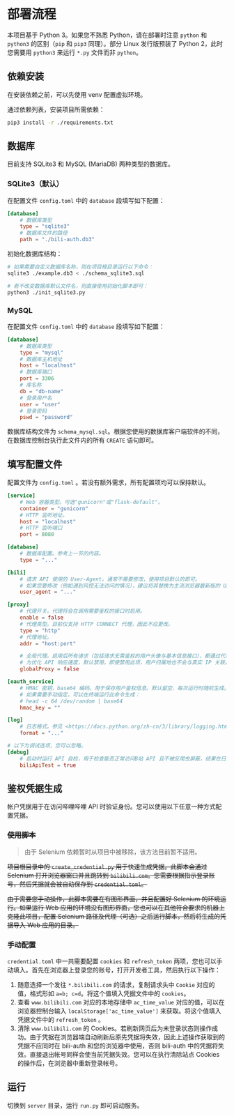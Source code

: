 # 部署流程

本项目基于 Python 3。如果您不熟悉 Python，请在部署时注意 `python` 和 `python3` 的区别（`pip` 和 `pip3` 同理）。部分 Linux 发行版预装了 Python 2，此时您需要用 `python3` 来运行 `*.py` 文件而非 `python`。

## 依赖安装

在安装依赖之前，可以先使用 venv 配置虚拟环境。

通过依赖列表，安装项目所需依赖：

```sh
pip3 install -r ./requirements.txt
```

## 数据库

目前支持 SQLite3 和 MySQL (MariaDB) 两种类型的数据库。

### SQLite3（默认）
在配置文件 `config.toml` 中的 `database` 段填写如下配置：
```toml
[database]
	# 数据库类型
	type = "sqlite3"
	# 数据库文件的路径
	path = "./bili-auth.db3"
```

初始化数据库结构：
```sh
# 如果需要自定义数据库名称，则在项目根目录运行以下命令：
sqlite3 ./example.db3 < ./schema_sqlite3.sql

# 若不改变数据库默认文件名，则直接使用初始化脚本即可：
python3 ./init_sqlite3.py
```

### MySQL

在配置文件 `config.toml` 中的 `database` 段填写如下配置：

```toml
[database]
	# 数据库类型
	type = "mysql"
	# 数据库主机地址
	host = "localhost"
	# 数据库端口
	port = 3306
	# 库名称
	db = "db-name"
	# 登录用户名
	user = "user"
	# 登录密码
	pswd = "password"
```

数据库结构文件为 `schema_mysql.sql`。根据您使用的数据库客户端软件的不同，在数据库控制台执行此文件内的所有 `CREATE` 语句即可。

## 填写配置文件

配置文件为 `config.toml` 。若没有额外需求，所有配置项均可以保持默认。

```toml
[service]
	# Web 容器类型。可选"gunicorn"或"flask-default"。
	container = "gunicorn"
	# HTTP 监听地址。
	host = "localhost"
	# HTTP 监听端口
	port = 8080

[database]
	# 数据库配置。参考上一节的内容。
	type = "..."

[bili]
	# 请求 API 使用的 User-Agent。通常不需要修改，使用项目默认的即可。
	# 如果您要修改（例如遇到风控无法访问的情况），建议将其替换为主流浏览器最新版的 UA。
	user_agent = "..."

[proxy]
	# 代理开关。代理将会在调用需要鉴权的接口时启用。
	enable = false
	# 代理类型。目前仅支持 HTTP CONNECT 代理，因此不应更改。
	type = "http"
	# 代理地址。
	addr = "host:port"

	# 全局代理。启用后所有请求（包括请求无需鉴权的用户头像与基本信息接口），都通过代理完成。
	# 为优化 API 响应速度，默认禁用。即使禁用此项，用户归属地也不会与真实 IP 关联。
	globalProxy = false

[oauth_service]
	# HMAC 密钥，base64 编码。用于保存用户鉴权信息。默认留空，每次运行时随机生成。
	# 如果需要手动指定，可以在终端运行此命令生成：
	# head -c 64 /dev/random | base64
	hmac_key = ""

[log]
	# 日志格式。参见 <https://docs.python.org/zh-cn/3/library/logging.html#logrecord-attributes>
	format = "..."

# 以下为调试选项，您可以忽略。
[debug]
	# 启动时运行 API 自检，用于检查能否正常访问B站 API 且不被反爬虫屏蔽，结果在日志中显示。
	biliApiTest = true

```

## 鉴权凭据生成

帐户凭据用于在访问哔哩哔哩 API 时验证身份。您可以使用以下任意一种方式配置凭据。

### ~~使用脚本~~

> 由于 Selenium 依赖暂时从项目中被移除，该方法目前暂不适用。

~~项目根目录中的 `create_credential.py` 用于快速生成凭据。此脚本会通过 Selenium 打开浏览器窗口并且跳转到 `bilibili.com`。您需要根据指示登录账号，然后凭据就会被自动保存到 `credential.toml`。~~

~~由于需要您手动操作，此脚本需要在有图形界面，并且配置好 Selenium 的环境运行。如果运行 Web 应用的环境没有图形界面，您也可以在其他符合要求的机器上克隆此项目，配置 Selenium 路径及代理（可选）之后运行脚本，然后将生成的凭据导入 Web 应用的目录。~~

### 手动配置

`credential.toml` 中一共需要配置 `cookies` 和 `refresh_token` 两项，您也可以手动填入。首先在浏览器上登录您的账号，打开开发者工具，然后执行以下操作：

1. 随意选择一个发往 `*.bilibili.com` 的请求，复制请求头中 `Cookie` 对应的值，格式形如 `a=b; c=d`。将这个值填入凭据文件中的 `cookies`。
2. 查看 `www.bilibili.com` 对应的本地存储中 `ac_time_value` 对应的值，可以在浏览器控制台输入 `localStorage['ac_time_value']` 来获取。将这个值填入凭据文件中的 `refresh_token` 。
3. 清除 `www.bilibili.com` 的 Cookies。若刷新网页后为未登录状态则操作成功。由于凭据在浏览器端自动刷新后原先凭据将失效，因此上述操作获取到的凭据不应同时在 bili-auth 和您的浏览器中使用，否则 bili-auth 中的凭据将失效。直接退出帐号同样会使当前凭据失效。您可以在执行清除站点 Cookies 的操作后，在浏览器中重新登录帐号。

## 运行

切换到 `server` 目录，运行 `run.py` 即可启动服务。
